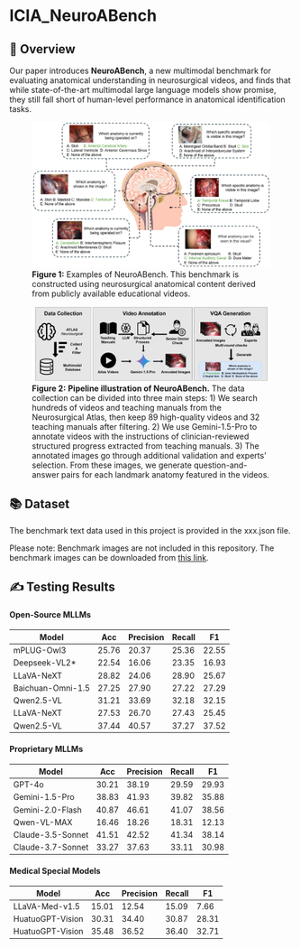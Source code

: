 # ICIA_NeuroABench

## 📝 Overview
Our paper introduces **NeuroABench**, a new multimodal benchmark for evaluating anatomical understanding in neurosurgical videos, and finds that while state-of-the-art multimodal large language models show promise, they still fall short of human-level performance in anatomical identification tasks.  

<figure>
  <img src="IMAGE/dataset_example.jpg" alt="The reward and S(q) curves of the Qwen-2.5-VL-7B during training on the SGG-VQA dataset." width="1000"/>
  <figcaption><b>Figure 1:</b> Examples of NeuroABench. This benchmark is constructed using neurosurgical anatomical content derived from publicly available educational videos.</figcaption>
</figure>


<figure>
  <img src="IMAGE/Figure1.jpg" alt="The reward and S(q) curves of the Qwen-2.5-VL-7B during training on the SGG-VQA dataset." width="1000"/>
  <figcaption><b>Figure 2:</b> <b>Pipeline illustration of NeuroABench.</b> The data collection can be divided into three main steps: 1) We search hundreds of videos and teaching
manuals from the Neurosurgical Atlas, then keep 89 high-quality videos and 32 teaching manuals after filtering. 2) We use Gemini-1.5-Pro to annotate videos
with the instructions of clinician-reviewed structured progress extracted from teaching manuals. 3) The annotated images go through additional validation and
experts’ selection. From these images, we generate question-and-answer pairs for each landmark anatomy featured in the videos.</figcaption>
</figure>

## 📚 Dataset

The benchmark text data used in this project is provided in the xxx.json file.

Please note: Benchmark images are not included in this repository.
The benchmark images can be downloaded from [this link](https://example.com/download-link).

## ✍ Testing Results 

#### Open-Source MLLMs

| Model                  | Acc   | Precision | Recall | F1    |
|------------------------|-------|-----------|--------|-------|
| mPLUG-Owl3             | 25.76 | 20.37     | 25.36  | 22.55 |
| Deepseek-VL2*          | 22.54 | 16.06     | 23.35  | 16.93 |
| LLaVA-NeXT             | 28.82 | 24.06     | 28.90  | 25.67 |
| Baichuan-Omni-1.5      | 27.25 | 27.90     | 27.22  | 27.29 |
| Qwen2.5-VL             | 31.21 | 33.69     | 32.18  | 32.15 |
| LLaVA-NeXT             | 27.53 | 26.70     | 27.43  | 25.45 |
| Qwen2.5-VL             | 37.44 | 40.57     | 37.27  | 37.52 |

#### Proprietary MLLMs

| Model                  | Acc   | Precision | Recall | F1    |
|------------------------|-------|-----------|--------|-------|
| GPT-4o                 | 30.21 | 38.19     | 29.59  | 29.93 |
| Gemini-1.5-Pro         | 38.83 | 41.93     | 39.82  | 35.88 |
| Gemini-2.0-Flash       | 40.87 | 46.61     | 41.07  | 38.56 |
| Qwen-VL-MAX            | 16.46 | 18.26     | 18.31  | 12.13 |
| Claude-3.5-Sonnet      | 41.51 | 42.52     | 41.34  | 38.14 |
| Claude-3.7-Sonnet      | 33.27 | 37.63     | 33.11  | 30.98 |

#### Medical Special Models

| Model                  | Acc   | Precision | Recall | F1    |
|------------------------|-------|-----------|--------|-------|
| LLaVA-Med-v1.5         | 15.01 | 12.54     | 15.09  | 7.66  |
| HuatuoGPT-Vision       | 30.31 | 34.40     | 30.87  | 28.31 |
| HuatuoGPT-Vision       | 35.48 | 36.52     | 36.40  | 32.71 |
